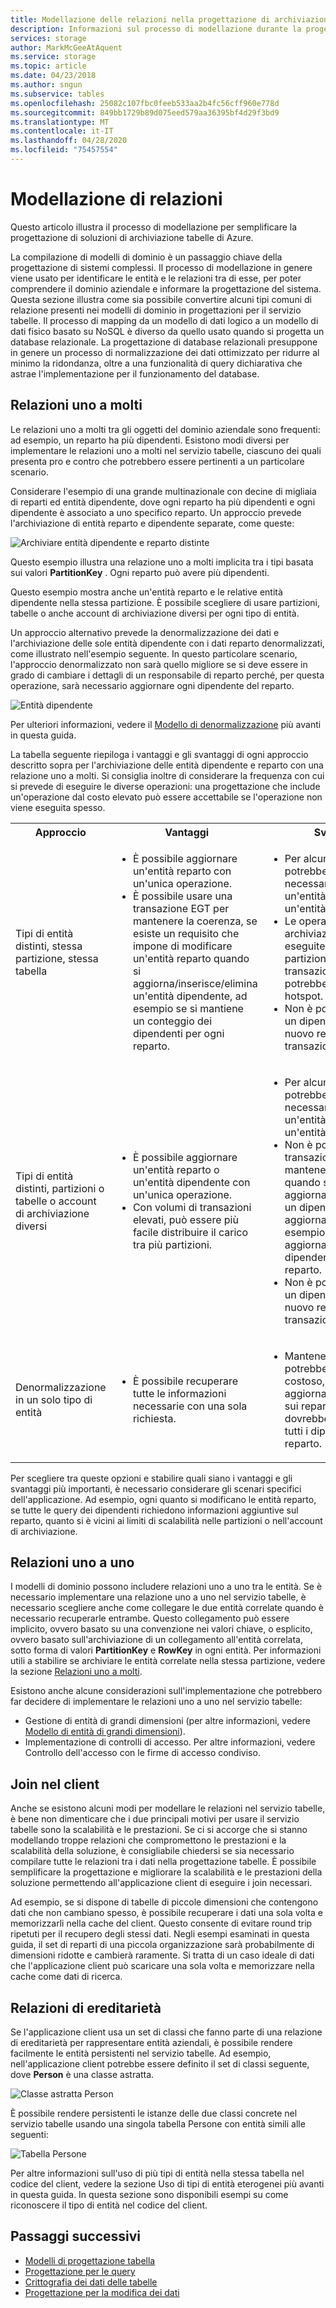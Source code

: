 ```yaml
---
title: Modellazione delle relazioni nella progettazione di archiviazione tabelle di Azure | Microsoft Docs
description: Informazioni sul processo di modellazione durante la progettazione della soluzione di archiviazione tabelle.
services: storage
author: MarkMcGeeAtAquent
ms.service: storage
ms.topic: article
ms.date: 04/23/2018
ms.author: sngun
ms.subservice: tables
ms.openlocfilehash: 25082c107fbc0feeb533aa2b4fc56cff960e778d
ms.sourcegitcommit: 849bb1729b89d075eed579aa36395bf4d29f3bd9
ms.translationtype: MT
ms.contentlocale: it-IT
ms.lasthandoff: 04/28/2020
ms.locfileid: "75457554"
---
```

# <a name="modeling-relationships"></a>Modellazione di relazioni
Questo articolo illustra il processo di modellazione per semplificare la progettazione di soluzioni di archiviazione tabelle di Azure.

La compilazione di modelli di dominio è un passaggio chiave della progettazione di sistemi complessi. Il processo di modellazione in genere viene usato per identificare le entità e le relazioni tra di esse, per poter comprendere il dominio aziendale e informare la progettazione del sistema. Questa sezione illustra come sia possibile convertire alcuni tipi comuni di relazione presenti nei modelli di dominio in progettazioni per il servizio tabelle. Il processo di mapping da un modello di dati logico a un modello di dati fisico basato su NoSQL è diverso da quello usato quando si progetta un database relazionale. La progettazione di database relazionali presuppone in genere un processo di normalizzazione dei dati ottimizzato per ridurre al minimo la ridondanza, oltre a una funzionalità di query dichiarativa che astrae l'implementazione per il funzionamento del database.  

## <a name="one-to-many-relationships"></a>Relazioni uno a molti
Le relazioni uno a molti tra gli oggetti del dominio aziendale sono frequenti: ad esempio, un reparto ha più dipendenti. Esistono modi diversi per implementare le relazioni uno a molti nel servizio tabelle, ciascuno dei quali presenta pro e contro che potrebbero essere pertinenti a un particolare scenario.  

Considerare l'esempio di una grande multinazionale con decine di migliaia di reparti ed entità dipendente, dove ogni reparto ha più dipendenti e ogni dipendente è associato a uno specifico reparto. Un approccio prevede l'archiviazione di entità reparto e dipendente separate, come queste:  


![Archiviare entità dipendente e reparto distinte](media/storage-table-design-guide/storage-table-design-IMAGE01.png)

Questo esempio illustra una relazione uno a molti implicita tra i tipi basata sui valori **PartitionKey** . Ogni reparto può avere più dipendenti.  

Questo esempio mostra anche un'entità reparto e le relative entità dipendente nella stessa partizione. È possibile scegliere di usare partizioni, tabelle o anche account di archiviazione diversi per ogni tipo di entità.  

Un approccio alternativo prevede la denormalizzazione dei dati e l'archiviazione delle sole entità dipendente con i dati reparto denormalizzati, come illustrato nell'esempio seguente. In questo particolare scenario, l'approccio denormalizzato non sarà quello migliore se si deve essere in grado di cambiare i dettagli di un responsabile di reparto perché, per questa operazione, sarà necessario aggiornare ogni dipendente del reparto.  

![Entità dipendente](media/storage-table-design-guide/storage-table-design-IMAGE02.png)

Per ulteriori informazioni, vedere il [Modello di denormalizzazione](table-storage-design-patterns.md#denormalization-pattern) più avanti in questa guida.  

La tabella seguente riepiloga i vantaggi e gli svantaggi di ogni approccio descritto sopra per l'archiviazione delle entità dipendente e reparto con una relazione uno a molti. Si consiglia inoltre di considerare la frequenza con cui si prevede di eseguire le diverse operazioni: una progettazione che include un'operazione dal costo elevato può essere accettabile se l'operazione non viene eseguita spesso.  

<table>
<tr>
<th>Approccio</th>
<th>Vantaggi</th>
<th>Svantaggi</th>
</tr>
<tr>
<td>Tipi di entità distinti, stessa partizione, stessa tabella</td>
<td>
<ul>
<li>È possibile aggiornare un'entità reparto con un'unica operazione.</li>
<li>È possibile usare una transazione EGT per mantenere la coerenza, se esiste un requisito che impone di modificare un'entità reparto quando si aggiorna/inserisce/elimina un'entità dipendente, ad esempio se si mantiene un conteggio dei dipendenti per ogni reparto.</li>
</ul>
</td>
<td>
<ul>
<li>Per alcune attività client, potrebbe essere necessario recuperare sia un'entità dipendente che un'entità reparto.</li>
<li>Le operazioni di archiviazione vengono eseguite nella stessa partizione. Con volumi di transazioni elevati, potrebbe risultarne un hotspot.</li>
<li>Non è possibile spostare un dipendente in un nuovo reparto con una transazione EGT.</li>
</ul>
</td>
</tr>
<tr>
<td>Tipi di entità distinti, partizioni o tabelle o account di archiviazione diversi</td>
<td>
<ul>
<li>È possibile aggiornare un'entità reparto o un'entità dipendente con un'unica operazione.</li>
<li>Con volumi di transazioni elevati, può essere più facile distribuire il carico tra più partizioni.</li>
</ul>
</td>
<td>
<ul>
<li>Per alcune attività client, potrebbe essere necessario recuperare sia un'entità dipendente che un'entità reparto.</li>
<li>Non è possibile usare le transazioni EGT per mantenere la coerenza quando si aggiorna/inserisce/elimina un dipendente e si aggiorna un reparto, ad esempio quando si aggiorna un conteggio dipendenti in un'entità reparto.</li>
<li>Non è possibile spostare un dipendente in un nuovo reparto con una transazione EGT.</li>
</ul>
</td>
</tr>
<tr>
<td>Denormalizzazione in un solo tipo di entità</td>
<td>
<ul>
<li>È possibile recuperare tutte le informazioni necessarie con una sola richiesta.</li>
</ul>
</td>
<td>
<ul>
<li>Mantenere la coerenza potrebbe risultare costoso, se è necessario aggiornare le informazioni sui reparti, perché si dovrebbero aggiornare tutti i dipendenti di un reparto.</li>
</ul>
</td>
</tr>
</table>

Per scegliere tra queste opzioni e stabilire quali siano i vantaggi e gli svantaggi più importanti, è necessario considerare gli scenari specifici dell'applicazione. Ad esempio, ogni quanto si modificano le entità reparto, se tutte le query dei dipendenti richiedono informazioni aggiuntive sul reparto, quanto si è vicini ai limiti di scalabilità nelle partizioni o nell'account di archiviazione.  

## <a name="one-to-one-relationships"></a>Relazioni uno a uno
I modelli di dominio possono includere relazioni uno a uno tra le entità. Se è necessario implementare una relazione uno a uno nel servizio tabelle, è necessario scegliere anche come collegare le due entità correlate quando è necessario recuperarle entrambe. Questo collegamento può essere implicito, ovvero basato su una convenzione nei valori chiave, o esplicito, ovvero basato sull'archiviazione di un collegamento all'entità correlata, sotto forma di valori **PartitionKey** e **RowKey** in ogni entità. Per informazioni utili a stabilire se archiviare le entità correlate nella stessa partizione, vedere la sezione [Relazioni uno a molti](#one-to-many-relationships).  

Esistono anche alcune considerazioni sull'implementazione che potrebbero far decidere di implementare le relazioni uno a uno nel servizio tabelle:  

* Gestione di entità di grandi dimensioni (per altre informazioni, vedere [Modello di entità di grandi dimensioni](table-storage-design-patterns.md#large-entities-pattern)).  
* Implementazione di controlli di accesso. Per altre informazioni, vedere Controllo dell'accesso con le firme di accesso condiviso.  

## <a name="join-in-the-client"></a>Join nel client
Anche se esistono alcuni modi per modellare le relazioni nel servizio tabelle, è bene non dimenticare che i due principali motivi per usare il servizio tabelle sono la scalabilità e le prestazioni. Se ci si accorge che si stanno modellando troppe relazioni che compromettono le prestazioni e la scalabilità della soluzione, è consigliabile chiedersi se sia necessario compilare tutte le relazioni tra i dati nella progettazione tabelle. È possibile semplificare la progettazione e migliorare la scalabilità e le prestazioni della soluzione permettendo all'applicazione client di eseguire i join necessari.  

Ad esempio, se si dispone di tabelle di piccole dimensioni che contengono dati che non cambiano spesso, è possibile recuperare i dati una sola volta e memorizzarli nella cache del client. Questo consente di evitare round trip ripetuti per il recupero degli stessi dati. Negli esempi esaminati in questa guida, il set di reparti di una piccola organizzazione sarà probabilmente di dimensioni ridotte e cambierà raramente. Si tratta di un caso ideale di dati che l'applicazione client può scaricare una sola volta e memorizzare nella cache come dati di ricerca.  

## <a name="inheritance-relationships"></a>Relazioni di ereditarietà
Se l'applicazione client usa un set di classi che fanno parte di una relazione di ereditarietà per rappresentare entità aziendali, è possibile rendere facilmente le entità persistenti nel servizio tabelle. Ad esempio, nell'applicazione client potrebbe essere definito il set di classi seguente, dove **Person** è una classe astratta.

![Classe astratta Person](media/storage-table-design-guide/storage-table-design-IMAGE03.png)

È possibile rendere persistenti le istanze delle due classi concrete nel servizio tabelle usando una singola tabella Persone con entità simili alle seguenti:  

![Tabella Persone](media/storage-table-design-guide/storage-table-design-IMAGE04.png)

Per altre informazioni sull'uso di più tipi di entità nella stessa tabella nel codice del client, vedere la sezione Uso di tipi di entità eterogenei più avanti in questa guida. In questa sezione sono disponibili esempi su come riconoscere il tipo di entità nel codice del client.  


## <a name="next-steps"></a>Passaggi successivi

- [Modelli di progettazione tabella](table-storage-design-patterns.md)
- [Progettazione per le query](table-storage-design-for-query.md)
- [Crittografia dei dati delle tabelle](table-storage-design-encrypt-data.md)
- [Progettazione per la modifica dei dati](table-storage-design-for-modification.md)
